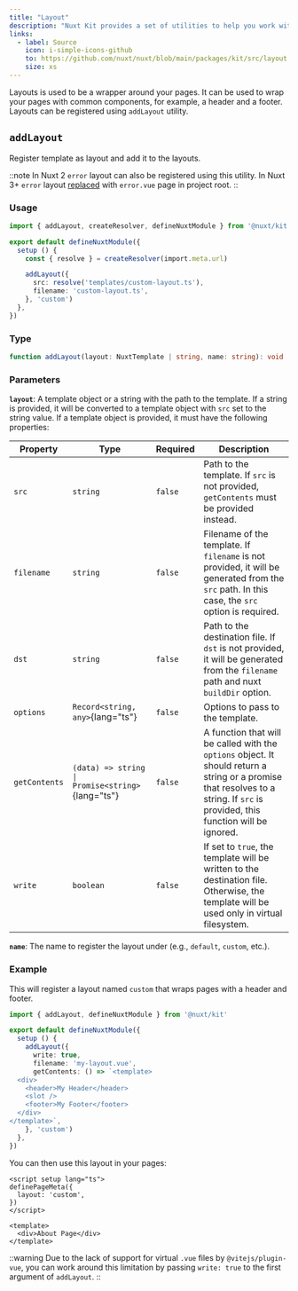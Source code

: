 ```yaml
---
title: "Layout"
description: "Nuxt Kit provides a set of utilities to help you work with layouts."
links:
  - label: Source
    icon: i-simple-icons-github
    to: https://github.com/nuxt/nuxt/blob/main/packages/kit/src/layout.ts
    size: xs
---
```


Layouts is used to be a wrapper around your pages. It can be used to wrap your pages with common components, for example, a header and a footer. Layouts can be registered using `addLayout` utility.

## `addLayout`

Register template as layout and add it to the layouts.

::note
In Nuxt 2 `error` layout can also be registered using this utility. In Nuxt 3+ `error` layout [replaced](/docs/4.x/getting-started/error-handling#rendering-an-error-page) with `error.vue` page in project root.
::

### Usage

```ts twoslash
import { addLayout, createResolver, defineNuxtModule } from '@nuxt/kit'

export default defineNuxtModule({
  setup () {
    const { resolve } = createResolver(import.meta.url)

    addLayout({
      src: resolve('templates/custom-layout.ts'),
      filename: 'custom-layout.ts',
    }, 'custom')
  },
})
```

### Type

```ts
function addLayout(layout: NuxtTemplate | string, name: string): void
```

### Parameters

**`layout`**: A template object or a string with the path to the template. If a string is provided, it will be converted to a template object with `src` set to the string value. If a template object is provided, it must have the following properties:

| Property      | Type                                             | Required | Description                                                                                                                                                                      |
| ------------- | ------------------------------------------------ | -------- | -------------------------------------------------------------------------------------------------------------------------------------------------------------------------------- |
| `src`         | `string`                                         | `false`  | Path to the template. If `src` is not provided, `getContents` must be provided instead.                                                                                          |
| `filename`    | `string`                                         | `false`  | Filename of the template. If `filename` is not provided, it will be generated from the `src` path. In this case, the `src` option is required.                                   |
| `dst`         | `string`                                         | `false`  | Path to the destination file. If `dst` is not provided, it will be generated from the `filename` path and nuxt `buildDir` option.                                                |
| `options`     | `Record<string, any>`{lang="ts"}                 | `false`  | Options to pass to the template.                                                                                                                                                 |
| `getContents` | `(data) => string \| Promise<string>`{lang="ts"} | `false`  | A function that will be called with the `options` object. It should return a string or a promise that resolves to a string. If `src` is provided, this function will be ignored. |
| `write`       | `boolean`                                        | `false`  | If set to `true`, the template will be written to the destination file. Otherwise, the template will be used only in virtual filesystem.                                         |

**`name`**: The name to register the layout under (e.g., `default`, `custom`, etc.).

### Example

This will register a layout named `custom` that wraps pages with a header and footer.

```ts twoslash
import { addLayout, defineNuxtModule } from '@nuxt/kit'

export default defineNuxtModule({
  setup () {
    addLayout({
      write: true,
      filename: 'my-layout.vue',
      getContents: () => `<template>
  <div>
    <header>My Header</header>
    <slot />
    <footer>My Footer</footer>
  </div>
</template>`,
    }, 'custom')
  },
})
```

You can then use this layout in your pages:

```vue [app/pages/about.vue]
<script setup lang="ts">
definePageMeta({
  layout: 'custom',
})
</script>

<template>
  <div>About Page</div>
</template>
```

::warning
Due to the lack of support for virtual `.vue` files by `@vitejs/plugin-vue`, you can work around this limitation by passing `write: true` to the first argument of `addLayout`.
::

